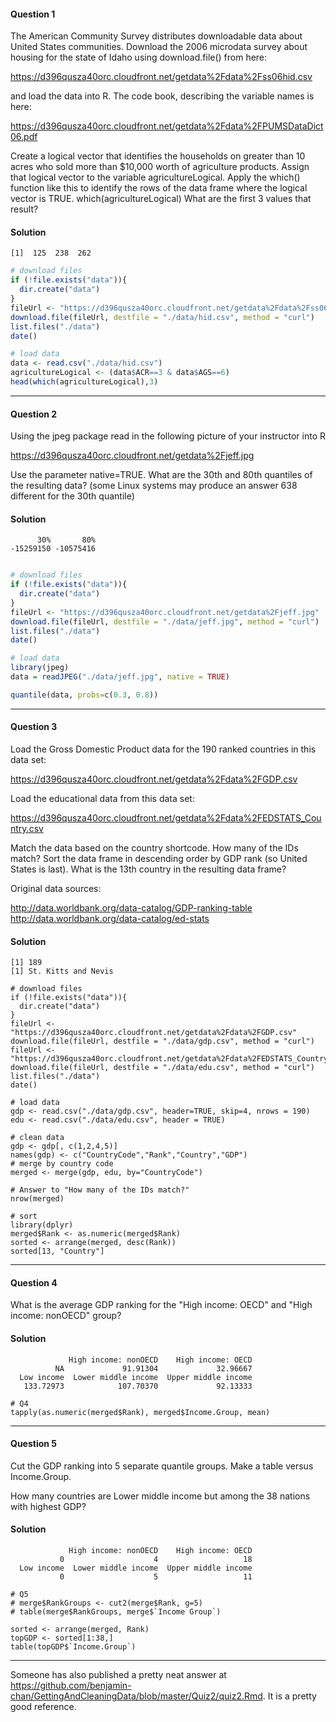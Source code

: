 #### Question 1
The American Community Survey distributes downloadable data about United States communities. Download the 2006 microdata survey about housing for the state of Idaho using download.file() from here:

https://d396qusza40orc.cloudfront.net/getdata%2Fdata%2Fss06hid.csv 

and load the data into R. The code book, describing the variable names is here:

https://d396qusza40orc.cloudfront.net/getdata%2Fdata%2FPUMSDataDict06.pdf 

Create a logical vector that identifies the households on greater than 10 acres who sold more than $10,000 worth of agriculture products. Assign that logical vector to the variable agricultureLogical. Apply the which() function like this to identify the rows of the data frame where the logical vector is TRUE. which(agricultureLogical) What are the first 3 values that result?

#### Solution
`[1]  125  238  262 `

```R
# download files
if (!file.exists("data")){
  dir.create("data")
}
fileUrl <- "https://d396qusza40orc.cloudfront.net/getdata%2Fdata%2Fss06hid.csv"
download.file(fileUrl, destfile = "./data/hid.csv", method = "curl")
list.files("./data")
date()

# load data
data <- read.csv("./data/hid.csv")
agricultureLogical <- (data$ACR==3 & data$AGS==6)
head(which(agricultureLogical),3)
```
-------

#### Question 2
Using the jpeg package read in the following picture of your instructor into R

https://d396qusza40orc.cloudfront.net/getdata%2Fjeff.jpg 

Use the parameter native=TRUE. What are the 30th and 80th quantiles of the resulting data? (some Linux systems may produce an answer 638 different for the 30th quantile)

#### Solution
```
      30%       80% 
-15259150 -10575416 
```

```R

# download files
if (!file.exists("data")){
  dir.create("data")
}
fileUrl <- "https://d396qusza40orc.cloudfront.net/getdata%2Fjeff.jpg"
download.file(fileUrl, destfile = "./data/jeff.jpg", method = "curl")
list.files("./data")
date()

# load data
library(jpeg)
data = readJPEG("./data/jeff.jpg", native = TRUE)

quantile(data, probs=c(0.3, 0.8))
```

----

#### Question 3
Load the Gross Domestic Product data for the 190 ranked countries in this data set:

https://d396qusza40orc.cloudfront.net/getdata%2Fdata%2FGDP.csv 

Load the educational data from this data set:

https://d396qusza40orc.cloudfront.net/getdata%2Fdata%2FEDSTATS_Country.csv 

Match the data based on the country shortcode. How many of the IDs match? Sort the data frame in descending order by GDP rank (so United States is last). What is the 13th country in the resulting data frame?

Original data sources:

http://data.worldbank.org/data-catalog/GDP-ranking-table 
http://data.worldbank.org/data-catalog/ed-stats

#### Solution
`[1] 189`  
`[1] St. Kitts and Nevis`

```
# download files
if (!file.exists("data")){
  dir.create("data")
}
fileUrl <- "https://d396qusza40orc.cloudfront.net/getdata%2Fdata%2FGDP.csv"
download.file(fileUrl, destfile = "./data/gdp.csv", method = "curl")
fileUrl <- "https://d396qusza40orc.cloudfront.net/getdata%2Fdata%2FEDSTATS_Country.csv"
download.file(fileUrl, destfile = "./data/edu.csv", method = "curl")
list.files("./data")
date()

# load data
gdp <- read.csv("./data/gdp.csv", header=TRUE, skip=4, nrows = 190)
edu <- read.csv("./data/edu.csv", header = TRUE)

# clean data
gdp <- gdp[, c(1,2,4,5)]
names(gdp) <- c("CountryCode","Rank","Country","GDP")
# merge by country code
merged <- merge(gdp, edu, by="CountryCode")

# Answer to "How many of the IDs match?"
nrow(merged)

# sort
library(dplyr)
merged$Rank <- as.numeric(merged$Rank)
sorted <- arrange(merged, desc(Rank))
sorted[13, "Country"]
```

----

#### Question 4

What is the average GDP ranking for the "High income: OECD" and "High income: nonOECD" group?

#### Solution

```
             High income: nonOECD    High income: OECD 
          NA             91.91304             32.96667 
  Low income  Lower middle income  Upper middle income 
   133.72973            107.70370             92.13333 
```

```
# Q4
tapply(as.numeric(merged$Rank), merged$Income.Group, mean)
```
------  
#### Question 5

Cut the GDP ranking into 5 separate quantile groups. Make a table versus Income.Group.

How many countries are Lower middle income but among the 38 nations with highest GDP?

#### Solution
```
             High income: nonOECD    High income: OECD 
           0                    4                   18 
  Low income  Lower middle income  Upper middle income 
           0                    5                   11 
```

```
# Q5
# merge$RankGroups <- cut2(merge$Rank, g=5)
# table(merge$RankGroups, merge$`Income Group`)

sorted <- arrange(merged, Rank)
topGDP <- sorted[1:38,]
table(topGDP$`Income.Group`)
```


-------
Someone has also published a pretty neat answer at https://github.com/benjamin-chan/GettingAndCleaningData/blob/master/Quiz2/quiz2.Rmd. It is a pretty good reference.
